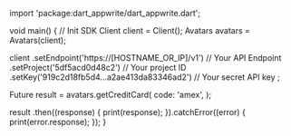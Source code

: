 import 'package:dart_appwrite/dart_appwrite.dart';

void main() { // Init SDK
  Client client = Client();
  Avatars avatars = Avatars(client);

  client
    .setEndpoint('https://[HOSTNAME_OR_IP]/v1') // Your API Endpoint
    .setProject('5df5acd0d48c2') // Your project ID
    .setKey('919c2d18fb5d4...a2ae413da83346ad2') // Your secret API key
  ;

  Future result = avatars.getCreditCard(
    code: 'amex',
  );

  result
    .then((response) {
      print(response);
    }).catchError((error) {
      print(error.response);
  });
}